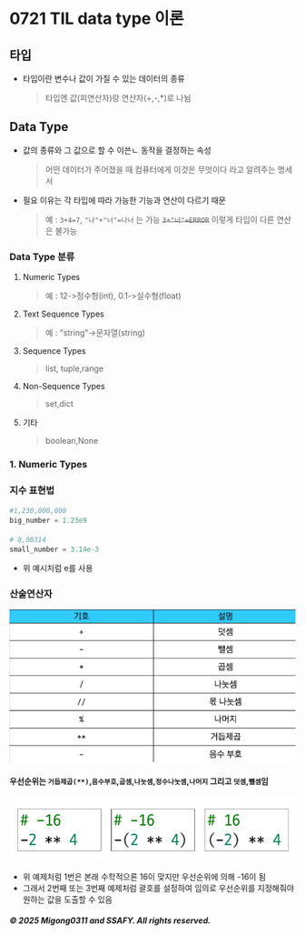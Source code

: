 # 0721 TIL data type 이론

## 타입

- 타입이란 변수나 값이 가질 수 있는 데이터의 종류
  > 타입엔 값(피연산자)랑 연산자(+,-,\*)로 나뉨

## Data Type

- 값의 종류와 그 값으로 할 수 이쓴ㄴ 동작을 결정하는 속성

  > 어떤 데이터가 주어졌을 때 컴퓨터에게 이것은 무엇이다 라고 알려주는 명세서

- 필요 이유는 각 타입에 따라 가능한 기능과 연산이 다르기 때문
  > 예 : `3+4=7`, `"나"+"너"=나너` 는 가능
  > ~~`3+"너"=ERROR`~~ 이렇게 타입이 다른 연산은 불가능

### Data Type 분류

1. Numeric Types
   > 예 : 12->정수헝(int), 0.1->실수형(float)
2. Text Sequence Types
   > 예 : "string"->문자열(string)
3. Sequence Types
   > list, tuple,range
4. Non-Sequence Types
   > set,dict
5. 기타
   > boolean,None

### 1. Numeric Types

### 지수 표현법

```python
#1,230,000,000
big_number = 1.23e9

# 0,00314
small_number = 3.14e-3
```

- 위 예시처럼 e를 사용

### 산술연산자

![image.png](/2025.07/summation/3weeks/0721/0721_images/image-10.png)

#### 우선순위는 `거듭제곱(**)`,`음수부호`,`곱셈`,`나눗셈`,`정수나눗셈`,`나머지` 그리고 `덧셈`,`뺼셈`임

![image.png](/2025.07/summation/3weeks/0721/0721_images/image-11.png)

- 위 예제처럼 1번은 본래 수학적으론 16이 맞지만 우선순위에 의해 -16이 됨
- 그래서 2번째 또는 3번째 예제처럼 괄호를 설정하여 임의로 우선순위를 지정해줘야 원하는 값을 도출할 수 있음

##### © 2025 Migong0311 and SSAFY. All rights reserved.
